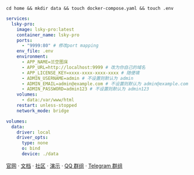 ```mak
cd home && mkdir data && touch docker-compose.yaml && touch .env
```

```yml
services:
  lsky-pro:
    image: lsky-pro:latest
    container_name: lsky-pro
    ports:
      - "9999:80" # 修改port mapping
    env_file: .env
    environment:
      - APP_NAME=兰空图床
      - APP_URL=http://localhost:9999 # 改为你自己的域名
      - APP_LICENSE_KEY=xxxx-xxxx-xxxx-xxxx # 随便填
      - ADMIN_USERNAME=admin # 不设置则默认为 admin
      - ADMIN_EMAIL=admin@example.com # 不设置则默认为 admin@example.com
      - ADMIN_PASSWORD=admin123 # 不设置则默认为 admin123
    volumes:
      - data:/var/www/html
    restart: unless-stopped
    network_mode: bridge

volumes:
  data:
    driver: local
    driver_opts:
      type: none
      o: bind
      device: ./data
```

[官网](https://www.lsky.pro) &middot;
[文档](https://docs.lsky.pro) &middot;
[社区](https://bbs.lskypro.com) &middot;
[演示](https://v2.lskypro.com) &middot;
[QQ 群组](https://qm.qq.com/cgi-bin/qm/qr?k=Fqnm6yKh8lyWc3wG9o4EjiG5raYmtBFY&jump_from=webapi) &middot;
[Telegram 群组](https://t.me/lsky_pro)
